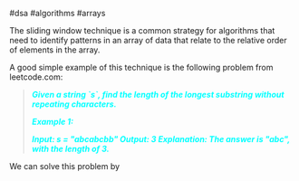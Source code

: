#dsa #algorithms #arrays 

The sliding window technique is a common strategy for algorithms that need to identify patterns in an array of data that relate to the relative order of elements in the array.

A good simple example of this technique is the following problem from leetcode.com:
<blockquote style="color: cyan; font-weight: bold; font-style: italic">Given a string `s`, find the length of the longest substring without repeating characters.

Example 1:

Input: s = "abcabcbb"
Output: 3
Explanation: The answer is "abc", with the length of 3.</blockquote>
We can solve this problem by 